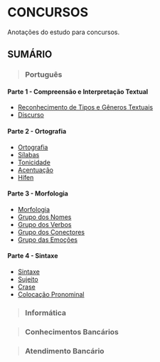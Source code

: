 # CONCURSOS
Anotações do estudo para concursos.

## SUMÁRIO

> ### Português

#### Parte 1 - Compreensão e Interpretação Textual
  - [Reconhecimento de Tipos e Gêneros Textuais](./disciplinas/portugues/compreensao-e-interpretacao-textual/reconhecimento-de-tipos-e-generos-textuais.md)
  - [Discurso](./disciplinas/portugues/compreensao-e-interpretacao-textual/discurso.md)

#### Parte 2 - Ortografia
  - [Ortografia](./disciplinas/portugues/ortografia/ortografia.md)
  - [Sílabas](./disciplinas/portugues/ortografia/silabas.md)
  - [Tonicidade](./disciplinas/portugues/ortografia/tonicidade.md)
  - [Acentuação](./disciplinas/portugues/ortografia/acentuacao.md)
  - [Hífen](./disciplinas/portugues/ortografia/hifen.md)

#### Parte 3 - Morfologia
  - [Morfologia](./disciplinas/portugues/morfologia/morfologia.md)
  - [Grupo dos Nomes](./disciplinas/portugues/morfologia/grupo-dos-nomes.md)
  - [Grupo dos Verbos](./disciplinas/portugues/morfologia/grupo-dos-verbos.md)
  - [Grupo dos Conectores](./disciplinas/portugues/morfologia/grupo-dos-conectores.md)
  - [Grupo das Emoções](./disciplinas/portugues/morfologia/grupo-das-emocoes.md)

#### Parte 4 - Sintaxe
  - [Sintaxe](./disciplinas/portugues/sintaxe/sintaxe.md)
  - [Sujeito](./disciplinas/portugues/sintaxe/sujeito.md)
  - [Crase](./disciplinas/portugues/sintaxe/crase.md)
  - [Colocação Pronominal](./disciplinas/portugues/sintaxe/colocacao-pronominal.md)

> ### Informática

> ### Conhecimentos Bancários

> ### Atendimento Bancário